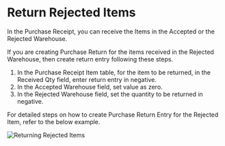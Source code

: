 <!-- add-breadcrumbs -->
# Return Rejected Items

In the Purchase Receipt, you can receive the Items in the Accepted or the Rejected Warehouse.

If you are creating Purchase Return for the items received in the Rejected Warehouse, then create return entry following these steps.

1.  In the Purchase Receipt Item table, for the item to be returned, in the Received Qty field, enter return entry in negative.
2.  In the Accepted Warehouse field, set value as zero.
3.  In the Rejected Warehouse field, set the quantity to be returned in negative.

For detailed steps on how to create Purchase Return Entry for the Rejected Item, refer to the below example.

<img class="screenshot" alt="Returning Rejected Items" src="{{docs_base_url}}/v13/assets/img/articles/purchase-return.gif">